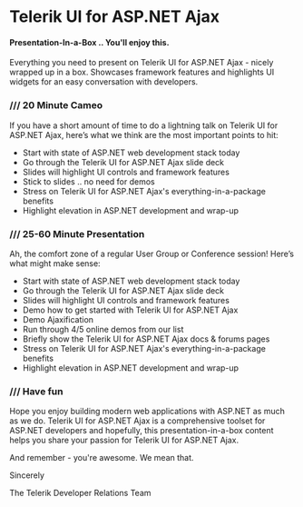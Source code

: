 Telerik UI for ASP.NET Ajax
==========

#### Presentation-In-a-Box .. You'll enjoy this.

Everything you need to present on Telerik UI for ASP.NET Ajax - nicely wrapped up in a box. Showcases framework features and highlights UI widgets for an easy conversation with developers.

### /// 20 Minute Cameo

If you have a short amount of time to do a lightning talk on Telerik UI for ASP.NET Ajax, here’s what we think are the most important points to hit:

* Start with state of ASP.NET web development stack today
* Go through the Telerik UI for ASP.NET Ajax slide deck
* Slides will highlight UI controls and framework features
* Stick to slides .. no need for demos
* Stress on Telerik UI for ASP.NET Ajax's everything-in-a-package benefits
* Highlight elevation in ASP.NET development and wrap-up

### /// 25-60 Minute Presentation

Ah, the comfort zone of a regular User Group or Conference session! Here’s what might make sense:

* Start with state of ASP.NET web development stack today
* Go through the Telerik UI for ASP.NET Ajax slide deck
* Slides will highlight UI controls and framework features
* Demo how to get started with Telerik UI for ASP.NET Ajax
* Demo Ajaxification
* Run through 4/5 online demos from our list
* Briefly show the Telerik UI for ASP.NET Ajax docs & forums pages
* Stress on Telerik UI for ASP.NET Ajax's everything-in-a-package benefits
* Highlight elevation in ASP.NET development and wrap-up


### /// Have fun

Hope you enjoy building modern web applications with ASP.NET as much as we do. Telerik UI for ASP.NET Ajax is a comprehensive toolset for ASP.NET developers and hopefully, this presentation-in-a-box content helps you share your passion for Telerik UI for ASP.NET Ajax.

And remember - you're awesome. We mean that.

Sincerely

The Telerik Developer Relations Team